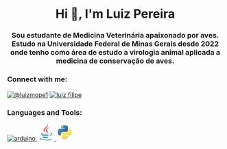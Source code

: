 <h1 align="center">Hi 👋, I'm Luiz Pereira</h1>
<h3 align="center">Sou estudante de Medicina Veterinária apaixonado por aves. Estudo na Universidade Federal de Minas Gerais desde 2022 onde tenho como área de estudo a virologia animal aplicada a medicina de conservação de aves.</h3>

<h3 align="left">Connect with me:</h3>
<p align="left">
<a href="https://twitter.com/@luizmope1" target="blank"><img align="center" src="https://raw.githubusercontent.com/rahuldkjain/github-profile-readme-generator/master/src/images/icons/Social/twitter.svg" alt="@luizmope1" height="30" width="40" /></a>
<a href="https://linkedin.com/in/luiz filipe" target="blank"><img align="center" src="https://raw.githubusercontent.com/rahuldkjain/github-profile-readme-generator/master/src/images/icons/Social/linked-in-alt.svg" alt="luiz filipe" height="30" width="40" /></a>
</p>

<h3 align="left">Languages and Tools:</h3>
<p align="left"> <a href="https://www.arduino.cc/" target="_blank" rel="noreferrer"> <img src="https://cdn.worldvectorlogo.com/logos/arduino-1.svg" alt="arduino" width="40" height="40"/> </a> <a href="https://www.java.com" target="_blank" rel="noreferrer"> <img src="https://raw.githubusercontent.com/devicons/devicon/master/icons/java/java-original.svg" alt="java" width="40" height="40"/> </a> <a href="https://www.python.org" target="_blank" rel="noreferrer"> <img src="https://raw.githubusercontent.com/devicons/devicon/master/icons/python/python-original.svg" alt="python" width="40" height="40"/> </a> </p>


